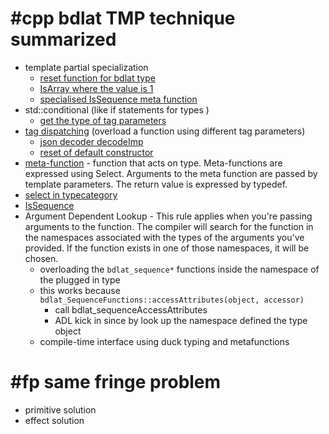 # #cpp bdlat TMP technique summarized 
- template partial specialization
  - [reset function for bdlat type](https://github.com/bloomberg/bde/blob/460b552cc14cc966867bd35f4b7aff88223710af/groups/bdl/bdlat/bdlat_valuetypefunctions.h#L683)
  - [IsArray where the value is 1](https://github.com/bloomberg/bde/blob/460b552cc14cc966867bd35f4b7aff88223710af/groups/bdl/bdlat/bdlat_arrayfunctions.h#L735)
  - [specialised IsSequence meta function](https://github.com/bloomberg/bde/blob/460b552cc14cc966867bd35f4b7aff88223710af/groups/bdl/bdlat/bdlat_sequencefunctions.h#L487)
- std::conditional (like if statements for types )
  - [get the type of tag parameters](https://github.com/bloomberg/bde/blob/460b552cc14cc966867bd35f4b7aff88223710af/groups/bdl/bdlat/bdlat_valuetypefunctions.h#L867)
- [tag dispatching](https://iamsorush.com/posts/cpp-tag-dispatch/) (overload a function using different tag parameters)
  - [json decoder decodeImp](https://github.com/bloomberg/bde/blob/460b552cc14cc966867bd35f4b7aff88223710af/groups/bal/baljsn/baljsn_decoder.h#L947)
  - [reset of default constructor](https://github.com/bloomberg/bde/blob/460b552cc14cc966867bd35f4b7aff88223710af/groups/bdl/bdlat/bdlat_valuetypefunctions.h#L630)
-  [meta-function](https://kubasejdak.com/talk-review-template-metaprogramming-type-traits-part-1-of-2) - function that acts on type. Meta-functions are expressed using Select. Arguments to the meta function are passed by template parameters. The return value is expressed by typedef.
  - [select in typecategory](https://github.com/bloomberg/bde/blob/460b552cc14cc966867bd35f4b7aff88223710af/groups/bdl/bdlat/bdlat_typecategory.h#L1028)
  - [IsSequence](https://github.com/bloomberg/bde/blob/460b552cc14cc966867bd35f4b7aff88223710af/groups/bdl/bdlat/bdlat_sequencefunctions.h#L609)
- Argument Dependent Lookup - This rule applies when you're passing arguments to the function. The compiler will search for the function in the namespaces associated with the types of the arguments you've provided. If the function exists in one of those namespaces, it will be chosen.
    - overloading the `bdlat_sequence*` functions inside the namespace of the plugged in type
    - this works because `bdlat_SequenceFunctions::accessAttributes(object, accessor)`
      - call bdlat_sequenceAccessAttributes
      - ADL kick in since by look up the namespace defined the type object
  - compile-time interface using duck typing and metafunctions

# #fp same fringe problem
  - primitive solution 
  - effect solution